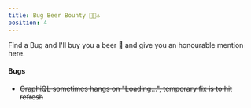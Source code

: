 ```yaml
---
title: Bug Beer Bounty 🐞🍺⚓️
position: 4
---
```


Find a Bug and I'll buy you a beer 🍻 and give you an honourable mention here.

#### Bugs

* ~~GraphiQL sometimes hangs on "Loading...", temporary fix is to hit refresh~~
